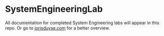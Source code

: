 # SystemEngineeringLab

All documentation for completed System Engineering labs will appear in this repo.
Or go to [jorisduyse.com](https://jorisduyse.com) for a better overview.
